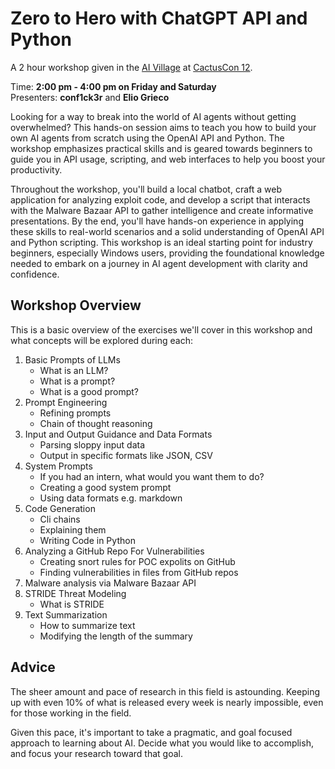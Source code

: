 # Zero to Hero with ChatGPT API and Python

A 2 hour workshop given in the [AI Village](https://www.cactuscon.com/villages#block-yui_3_17_2_1_1704407426583_5547) at [CactusCon 12](https://www.cactuscon.com/cc12-schedule).

Time: **2:00 pm - 4:00 pm on Friday and Saturday**<br>
Presenters: **conf1ck3r** and **Elio Grieco**

Looking for a way to break into the world of AI agents without getting overwhelmed? This hands-on session aims to teach you how to build your own AI agents from scratch using the OpenAI API and Python. The workshop emphasizes practical skills and is geared towards beginners to guide you in API usage, scripting, and web interfaces to help you boost your productivity.

Throughout the workshop, you'll build a local chatbot, craft a web application for analyzing exploit code, and develop a script that interacts with the Malware Bazaar API to gather intelligence and create informative presentations. By the end, you'll have hands-on experience in applying these skills to real-world scenarios and a solid understanding of OpenAI API and Python scripting. This workshop is an ideal starting point for industry beginners, especially Windows users, providing the foundational knowledge needed to embark on a journey in AI agent development with clarity and confidence.

## Workshop Overview

This is a basic overview of the exercises we'll cover in this workshop and what concepts will be explored during each:

1. Basic Prompts of LLMs
    - What is an LLM?
    - What is a prompt?
    - What is a good prompt?
2. Prompt Engineering
    - Refining prompts
    - Chain of thought reasoning
3. Input and Output Guidance and Data Formats
    - Parsing sloppy input data
    - Output in specific formats like JSON, CSV
4. System Prompts
    - If you had an intern, what would you want them to do?
    - Creating a good system prompt
    - Using data formats e.g. markdown
5. Code Generation
    - Cli chains
    - Explaining them
    - Writing Code in Python
6. Analyzing a GitHub Repo For Vulnerabilities
    - Creating snort rules for POC expolits on GitHub
    - Finding vulnerabilities in files from GitHub repos
7. Malware analysis via Malware Bazaar API
8. STRIDE Threat Modeling
    - What is STRIDE
9. Text Summarization
    - How to summarize text
    - Modifying the length of the summary

## Advice

The sheer amount and pace of research in this field is astounding. Keeping up with even 10% of what is released every week is nearly impossible, even for those working in the field.

Given this pace, it's important to take a pragmatic, and goal focused approach to learning about AI. Decide what you would like to accomplish, and focus your research toward that goal.
